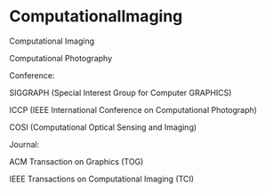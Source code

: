 # ComputationalImaging
Computational Imaging

Computational Photography

Conference:

SIGGRAPH (Special Interest Group for Computer GRAPHICS)

ICCP (IEEE International Conference on Computational Photograph)

COSI (Computational Optical Sensing and Imaging)

Journal:

ACM Transaction on Graphics (TOG)

IEEE Transactions on Computational Imaging (TCI)


